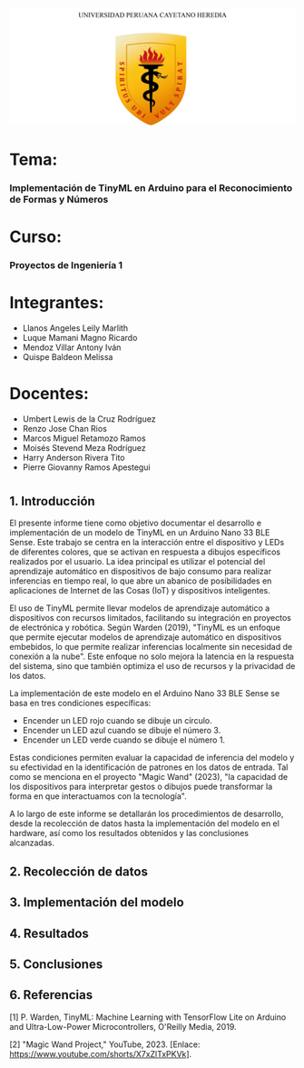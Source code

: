 
![alt text](image.png)

# Tema:
### Implementación de TinyML en Arduino para el Reconocimiento de Formas y Números

# **Curso:**
### Proyectos de Ingeniería 1

# **Integrantes:**
- Llanos Angeles Leily Marlith
- Luque Mamani Magno Ricardo
- Mendoz Villar Antony Iván
- Quispe Baldeon Melissa

# **Docentes:**
- Umbert Lewis de la Cruz Rodríguez
- Renzo Jose Chan Rios
- Marcos Miguel Retamozo Ramos
- Moisés Stevend Meza Rodríguez
- Harry Anderson Rivera Tito
- Pierre Giovanny Ramos Apestegui

#
#


## **1. Introducción**

El presente informe tiene como objetivo documentar el desarrollo e implementación de un modelo de TinyML en un Arduino Nano 33 BLE Sense. Este trabajo se centra en la interacción entre el dispositivo y LEDs de diferentes colores, que se activan en respuesta a dibujos específicos realizados por el usuario. La idea principal es utilizar el potencial del aprendizaje automático en dispositivos de bajo consumo para realizar inferencias en tiempo real, lo que abre un abanico de posibilidades en aplicaciones de Internet de las Cosas (IoT) y dispositivos inteligentes.

El uso de TinyML permite llevar modelos de aprendizaje automático a dispositivos con recursos limitados, facilitando su integración en proyectos de electrónica y robótica. Según Warden (2019), "TinyML es un enfoque que permite ejecutar modelos de aprendizaje automático en dispositivos embebidos, lo que permite realizar inferencias localmente sin necesidad de conexión a la nube". Este enfoque no solo mejora la latencia en la respuesta del sistema, sino que también optimiza el uso de recursos y la privacidad de los datos.

La implementación de este modelo en el Arduino Nano 33 BLE Sense se basa en tres condiciones específicas:

- Encender un LED rojo cuando se dibuje un círculo.
- Encender un LED azul cuando se dibuje el número 3.
- Encender un LED verde cuando se dibuje el número 1.

Estas condiciones permiten evaluar la capacidad de inferencia del modelo y su efectividad en la identificación de patrones en los datos de entrada. Tal como se menciona en el proyecto "Magic Wand" (2023), "la capacidad de los dispositivos para interpretar gestos o dibujos puede transformar la forma en que interactuamos con la tecnología".

A lo largo de este informe se detallarán los procedimientos de desarrollo, desde la recolección de datos hasta la implementación del modelo en el hardware, así como los resultados obtenidos y las conclusiones alcanzadas.


## **2. Recolección de datos**

## **3. Implementación del modelo**

## **4.  Resultados**

## **5. Conclusiones**


## **6. Referencias**

[1] P. Warden, TinyML: Machine Learning with TensorFlow Lite on Arduino and Ultra-Low-Power Microcontrollers, O'Reilly Media, 2019.

[2] "Magic Wand Project," YouTube, 2023. [Enlace: https://www.youtube.com/shorts/X7xZlTxPKVk].
